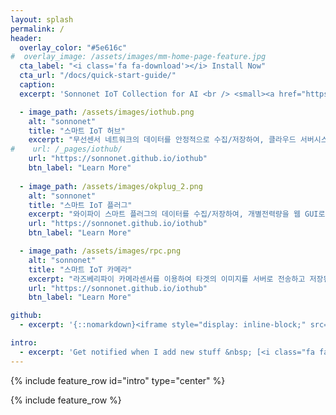 ```yaml
---
layout: splash
permalink: /
header:
  overlay_color: "#5e616c"
#  overlay_image: /assets/images/mm-home-page-feature.jpg
  cta_label: "<i class='fa fa-download'></i> Install Now"
  cta_url: "/docs/quick-start-guide/"
  caption:
  excerpt: 'Sonnonet IoT Collection for AI <br /> <small><a href="https://github.com/sonnonet/sonnonet.github.io/releases/tag/4.4.1">Latest release v1.0.1</a></small><br /><br /> {::nomarkdown}<iframe style="display: inline-block;" src="https://ghbtns.com/github-btn.html?user=mmistakes&repo=minimal-mistakes&type=star&count=true&size=large" frameborder="0" scrolling="0" width="160px" height="30px"></iframe> <iframe style="display: inline-block;" src="https://ghbtns.com/github-btn.html?user=mmistakes&repo=minimal-mistakes&type=fork&count=true&size=large" frameborder="0" scrolling="0" width="158px" height="30px"></iframe>{:/nomarkdown}'feature_row:

  - image_path: /assets/images/iothub.png
    alt: "sonnonet"
    title: "스마트 IoT 허브"
    excerpt: "무선센서 네트워크의 데이터를 안정적으로 수집/저장하여, 클라우드 서버시스템과 연동하는 스마트 IoT허브  시스템"
#    url: /_pages/iothub/
    url: "https://sonnonet.github.io/iothub"
    btn_label: "Learn More"
    
  - image_path: /assets/images/okplug_2.png
    alt: "sonnonet"
    title: "스마트 IoT 플러그"
    excerpt: "와이파이 스마트 플러그의 데이터를 수집/저장하여, 개별전력량을 웹 GUI로 보여주는 스마트 플러그 시스템"
    url: "https://sonnonet.github.io/iothub"
    btn_label: "Learn More"

  - image_path: /assets/images/rpc.png
    alt: "sonnonet"
    title: "스마트 IoT 카메라"
    excerpt: "라즈베리파이 카메라센서를 이용하여 타겟의 이미지를 서버로 전송하고 저장된 이미지로 부터 특정 정보를 추출하는 스마트 카메라 시스템 "
    url: "https://sonnonet.github.io/iothub"
    btn_label: "Learn More"

github:
  - excerpt: '{::nomarkdown}<iframe style="display: inline-block;" src="https://ghbtns.com/github-btn.html?user=mmistakes&repo=minimal-mistakes&type=star&count=true&size=large" frameborder="0" scrolling="0" width="160px" height="30px"></iframe> <iframe style="display: inline-block;" src="https://ghbtns.com/github-btn.html?user=mmistakes&repo=minimal-mistakes&type=fork&count=true&size=large" frameborder="0" scrolling="0" width="158px" height="30px"></iframe>{:/nomarkdown}'

intro:
  - excerpt: 'Get notified when I add new stuff &nbsp; [<i class="fa fa-twitter"></i> @sonnonet](https://twitter.com/mmistakes){: .btn .btn--twitter} [<i class="fa fa-paypal"></i> Tip Me](https://www.paypal.me/mmistakes){: .btn}'
---
```


{% include feature_row id="intro" type="center" %}

{% include feature_row %}
